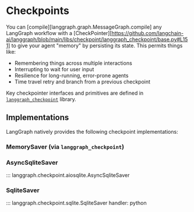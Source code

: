 # Checkpoints

You can [compile][langgraph.graph.MessageGraph.compile] any LangGraph workflow with a [CheckPointer][https://github.com/langchain-ai/langgraph/blob/main/libs/checkpoint/langgraph_checkpoint/base.py#L151] to give your agent "memory" by persisting its state. This permits things like:

- Remembering things across multiple interactions
- Interrupting to wait for user input
- Resilience for long-running, error-prone agents
- Time travel retry and branch from a previous checkpoint

Key checkpointer interfaces and primitives are defined in [`langgraph_checkpoint`](https://github.com/langchain-ai/langgraph/tree/main/libs/checkpoint) library.

## Implementations

LangGraph natively provides the following checkpoint implementations:

### MemorySaver (via `langgraph_checkpoint`)

### AsyncSqliteSaver

::: langgraph.checkpoint.aiosqlite.AsyncSqliteSaver

### SqliteSaver

::: langgraph.checkpoint.sqlite.SqliteSaver
handler: python
